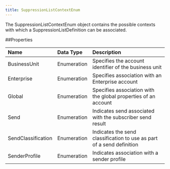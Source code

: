 ```yaml
---
title: SuppressionListContextEnum
---
```

The SuppressionListContextEnum object contains the possible contexts with which a SuppressionListDefinition can be associated.

##Properties
<table class="table table-hover">
<thead align="left">
<tr><th>Name</th><th>Data Type</th><th>Description</th></tr>
</thead>
<tbody>
<tr>
<td>BusinessUnit</td>
<td>Enumeration</td>
<td>Specifies the account identifier of the business unit</td>
</tr>
<tr>
<td>Enterprise</td>
<td>Enumeration</td>
<td>Specifies association with an Enterprise account</td>
</tr>
<tr>
<td>Global</td>
<td>Enumeration</td>
<td>Specifies association with the global properties of an account</td>
</tr>
<tr>
<td>Send</td>
<td>Enumeration</td>
<td>Indicates send associated with the subscriber send result</td>
</tr>
<tr>
<td>SendClassification</td>
<td>Enumeration</td>
<td>Indicates the send classification to use as part of a send definition</td>
</tr>
<tr>
<td>SenderProfile</td>
<td>Enumeration</td>
<td>Indicates association with a sender profile</td>
</tr>
</tbody>
</table>

